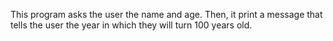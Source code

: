This program asks the user the name and age. Then, it print a message that tells the user the year in which they will turn 100 years old.
